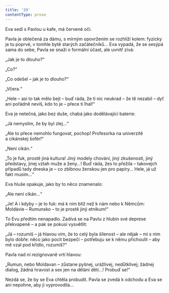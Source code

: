 ```yaml
---
title: '29'
contentType: prose
---
```


Eva sedí s Pavlou u kafe, má červené oči.

Pavla je oblečená za dámu, s mírným opovržením se rozhlíží kolem: fyzicky je tu poprvé, v tomhle bytě starých začátečníků… Eva vypadá, že se sesýpá sama do sebe, Pavla se snaží o formální účast, ale uvnitř zívá:

„Jak je to dlouho?“

„Co?“

„Co odešel – jak je to dlouho?“

„Včera.“

„Hele – asi to tak mělo bejt – buď ráda, že ti nic neukrad – že tě nezabil – dyť ani pořádně nevíš, kdo to je – přece ti lhal!“

Eva je netečná, jako bez duše, chabá jako dodělávající baterie:

„Já nemyslim, že by byl zlej…“

„Ale to přece nemohlo fungovat, pochop! Profesorka na univerzitě a cikánskej šofér!“

„Není cikán.“

„To je fuk, prostě jiná kultura! Jiný modely chování, jiný zkušenosti, jiný představy, jinej vztah muže a ženy…! Buď ráda, žes to přežila – takovejch případů tady dneska je – co zblbnou ženskou jen pro papíry… Hele, já už fakt musim…“

Eva hluše opakuje, jako by to něco znamenalo:

„Ale není cikán…“

„Je! A i kdyby – je to fuk: má k nim blíž než k nám nebo k Němcům: Moldávie – Rumunsko – to je prostě jiný etnikum!“

To Evu předtím nenapadlo. Zadívá se na Pavlu z hlubin své deprese překvapeně – a pak se pokusí vysvětlit:

„Já – rozumíš – já hlavou vim, že to celý byla šílenost – ale nějak – mi s nim bylo dobře: něco jako pocit bezpečí – potřebuju se k němu přichoulit – aby mě vzal pod křídlo, rozumíš?“

Pavla nad ní rezignovaně vrtí hlavou:

„Rumun, nebo Moldavan – zůstane pyšnej, urážlivej, nedůtklivej; žádnej dialog, žádná hravost a sex jen na dělání dětí…! Probuď se!“

Nezdá se, že by se Eva chtěla probudit. Pavla se zvedá k odchodu a Eva se ani nepohne, aby ji vyprovodila…
